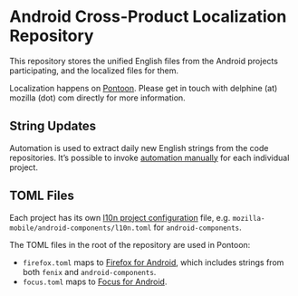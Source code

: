 # Android Cross-Product Localization Repository

This repository stores the unified English files from the Android projects participating, and the localized files for them.

Localization happens on [Pontoon](https://pontoon.mozilla.org/projects/firefox-for-android/). Please get in touch with delphine (at) mozilla (dot) com directly for more information.

## String Updates

Automation is used to extract daily new English strings from the code repositories. It’s possible to invoke [automation manually](https://github.com/mozilla-l10n/android-l10n/actions) for each individual project.

## TOML Files

Each project has its own [l10n project configuration](https://moz-l10n-config.readthedocs.io/en/latest/fileformat.html) file, e.g. `mozilla-mobile/android-components/l10n.toml` for `android-components`.

The TOML files in the root of the repository are used in Pontoon:
* `firefox.toml` maps to [Firefox for Android](https://pontoon.mozilla.org/projects/firefox-for-android/), which includes strings from both `fenix` and `android-components`.
* `focus.toml` maps to [Focus for Android](https://pontoon.mozilla.org/projects/focus-for-android/).
